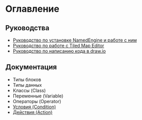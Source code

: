 # Оглавление
## Руководства
* [Руководство по установке NamedEngine и работе с ним](guides/install.md)
* [Руководство по работе с Tiled Map Editor](guides/tiled.md)
* [Руководство по написанию кода в draw.io](guides/drawio.md)
## Документация
* Типы блоков
* Типы данных
* Классы (Class)
* Переменные (Variable)
* Операторы (Operator)
* [Условия (Condition)](docs/conditions.md)
* [Действия (Action)](docs/actions.md)
